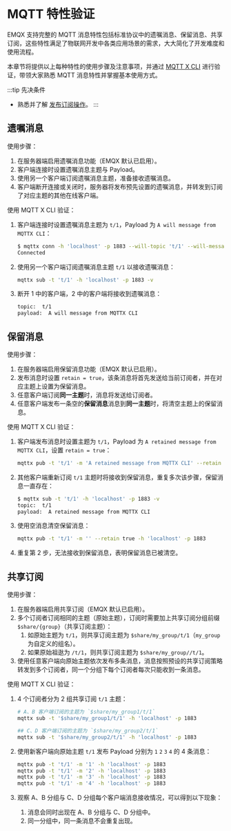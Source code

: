 # MQTT 特性验证

EMQX 支持完整的 MQTT 消息特性包括标准协议中的遗嘱消息、保留消息、共享订阅，这些特性满足了物联网开发中各类应用场景的需求，大大简化了开发难度和使用流程。

本章节将提供以上每种特性的使用步骤及注意事项，并通过 [MQTT X CLI](https://mqttx.app/zh/cli) 进行验证，带领大家熟悉 MQTT 消息特性并掌握基本使用方式。

:::tip 先决条件

- 熟悉并了解 [发布订阅操作](./mqtt-publish-and-subscribe.md)。
:::

## 遗嘱消息

使用步骤：

1. 在服务器端启用遗嘱消息功能（EMQX 默认已启用）。
2. 客户端连接时设置遗嘱消息主题与 Payload。
3. 使用另一个客户端订阅遗嘱消息主题，准备接收遗嘱消息。
4. 客户端断开连接或关闭时，服务器将发布预先设置的遗嘱消息，并转发到订阅了对应主题的其他在线客户端。

使用 MQTT X CLI 验证：

1. 客户端连接时设置遗嘱消息主题为 `t/1`，Payload 为 `A will message from MQTTX CLI`：

    ```bash
    $ mqttx conn -h 'localhost' -p 1883 --will-topic 't/1' --will-message 'A will message from MQTTX CLI'
    Connected
    ```

2. 使用另一个客户端订阅遗嘱消息主题 `t/1` 以接收遗嘱消息：

    ```bash
    mqttx sub -t 't/1' -h 'localhost' -p 1883 -v
    ```

1. 断开 1 中的客户端，2 中的客户端将接收到遗嘱消息：

    ```bash
    topic:  t/1
    payload:  A will message from MQTTX CLI
    ```

## 保留消息

使用步骤：

1. 在服务器端启用保留消息功能（EMQX 默认已启用）。
2. 发布消息时设置 `retain = true`，该条消息将首先发送给当前订阅者，并在对应主题上设置为保留消息。
3. 任意客户端订阅**同一主题**时，消息将发送给订阅者。
4. 任意客户端发布一条空的**保留消息**消息到**同一主题**时，将清空主题上的保留消息。

使用 MQTT X CLI 验证：

1. 客户端发布消息时设置主题为 `t/1`，Payload 为 `A retained message from MQTTX CLI`，设置 `retain = true`：

    ```bash
    mqttx pub -t 't/1' -m 'A retained message from MQTTX CLI' --retain true -h 'localhost' -p 1883
    ```

2. 其他客户端重新订阅 `t/1` 主题时将接收到保留消息，重复多次该步骤，保留消息一直存在：

    ```bash
    $ mqttx sub -t 't/1' -h 'localhost' -p 1883 -v
    topic:  t/1
    payload:  A retained message from MQTTX CLI
    ```

3. 使用空消息清空保留消息：

    ```bash
    mqttx pub -t 't/1' -m '' --retain true -h 'localhost' -p 1883
    ```

4. 重复第 2 步，无法接收到保留消息，表明保留消息已被清空。

## 共享订阅

使用步骤：

1. 在服务器端启用共享订阅（EMQX 默认已启用）。
2. 多个订阅者订阅相同的主题（原始主题），订阅时需要加上共享订阅分组前缀 `$share/{group}`（共享订阅主题）：
   1. 如原始主题为 `t/1`，则共享订阅主题为 `$share/my_group/t/1`（`my_group` 为自定义的组名）。
   2. 如果原始祖逖为 `/t/1`，则共享订阅主题为 `$share/my_group//t/1`。
3. 使用任意客户端向原始主题依次发布多条消息，消息按照预设的共享订阅策略转发到多个订阅者，同一个分组下每个订阅者每次只能收到一条消息。

使用 MQTT X CLI 验证：

1. 4 个订阅者分为 2 组共享订阅 `t/1` 主题：

    ```bash
    # A、B 客户端订阅的主题为 `$share/my_group1/t/1`
    mqttx sub -t '$share/my_group1/t/1' -h 'localhost' -p 1883

    ## C、D 客户端订阅的主题为 `$share/my_group2/t/1`
    mqttx sub -t '$share/my_group2/t/1' -h 'localhost' -p 1883
    ```

2. 使用新客户端向原始主题 `t/1` 发布 Payload 分别为 `1` `2` `3` `4` 的 4 条消息：

    ```bash
    mqttx pub -t 't/1' -m '1' -h 'localhost' -p 1883
    mqttx pub -t 't/1' -m '2' -h 'localhost' -p 1883
    mqttx pub -t 't/1' -m '3' -h 'localhost' -p 1883
    mqttx pub -t 't/1' -m '4' -h 'localhost' -p 1883
    ```

3. 观察 A、B 分组与 C、D 分组每个客户端消息接收情况，可以得到以下现象：
   1. 消息会同时出现在 A、B 分组与 C、D 分组中。
   2. 同一分组中，同一条消息不会重复出现。

